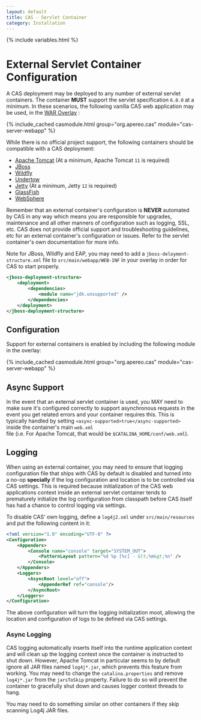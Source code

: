 ```yaml
---
layout: default
title: CAS - Servlet Container
category: Installation
---
```

{% include variables.html %}

# External Servlet Container Configuration

A CAS deployment may be deployed to any number of external servlet containers. The container **MUST** support
the servlet specification `6.0.0` at a minimum. In these scenarios, the following vanilla CAS web application
may be used, in the [WAR Overlay](WAR-Overlay-Installation.html) :

{% include_cached casmodule.html group="org.apereo.cas" module="cas-server-webapp" %}

While there is no official project support, the following containers should be compatible with a CAS deployment:

* [Apache Tomcat](https://tomcat.apache.org/) (At a minimum, Apache Tomcat `11` is required)
* [JBoss](https://www.jboss.org/)
* [Wildfly](https://wildfly.org/)
* [Undertow](http://undertow.io/)
* [Jetty](https://www.eclipse.org/jetty/) (At a minimum, Jetty `12` is required)
* [GlassFish](https://glassfish.java.net/)
* [WebSphere](https://www.ibm.com/cloud/websphere-hybrid-edition)

Remember that an external container's configuration is **NEVER** automated by CAS in any way which means you are 
responsible for upgrades, maintenance and all other manners of configuration such as logging, SSL, etc. CAS does 
not provide official support and troubleshooting guidelines, etc for an external container's configuration or issues. 
Refer to the servlet container's own documentation for more info.

Note for JBoss, Wildfly and EAP, you may need to add a `jboss-deloyment-structure.xml` file to `src/main/webapp/WEB-INF` in your overlay in order for CAS to start properly.

```xml
<jboss-deployment-structure>
    <deployment>
        <dependencies>
            <module name="jdk.unsupported" />
        </dependencies>
    </deployment>
</jboss-deployment-structure>
```

## Configuration

Support for external containers is enabled by including the following module in the overlay:

{% include_cached casmodule.html group="org.apereo.cas" module="cas-server-webapp" %}

## Async Support

In the event that an external servlet container is used, you MAY need to make sure it's configured correctly to 
support asynchronous requests in the event you get related errors and your container requires this. This is 
typically handled by setting `<async-supported>true</async-supported>` inside the container's main `web.xml`  
file (i.e. For Apache Tomcat, that would be `$CATALINA_HOME/conf/web.xml`).

## Logging

When using an external container, you may need to ensure that logging configuration file that 
ships with CAS by default is disabled and turned into a no-op **specially** if the log 
configuration and location is to be controlled via CAS settings. This is required 
because initialization of the CAS web applications context 
inside an external servlet container tends to prematurely initialize the log configuration 
from classpath before CAS itself has had a chance to control logging via settings.

To disable CAS' own logging, define a `log4j2.xml` under `src/main/resources` and put the following content in it:

```xml
<?xml version="1.0" encoding="UTF-8" ?>
<Configuration>
    <Appenders>
        <Console name="console" target="SYSTEM_OUT">
            <PatternLayout pattern="%d %p [%c] - &lt;%m&gt;%n" />
        </Console>
    </Appenders>
    <Loggers>
        <AsyncRoot level="off">
            <AppenderRef ref="console"/>
        </AsyncRoot>
    </Loggers>
</Configuration>
```

The above configuration will turn the logging initialization moot, allowing 
the location and configuration of logs to be defined via CAS settings.

### Async Logging

CAS logging automatically inserts itself into the runtime application context and will clean up
the logging context once the container is instructed to shut down. However, Apache Tomcat in particular 
seems to by default ignore all JAR files named `log4j*.jar`, which prevents this feature from working. 
You may need to change the `catalina.properties` and remove `log4j*.jar` from the `jarsToSkip` property. Failure 
to do so will prevent the container to gracefully shut down and causes logger context threads to hang.

You may need to do something similar on other containers if they skip scanning Log4j JAR files.
